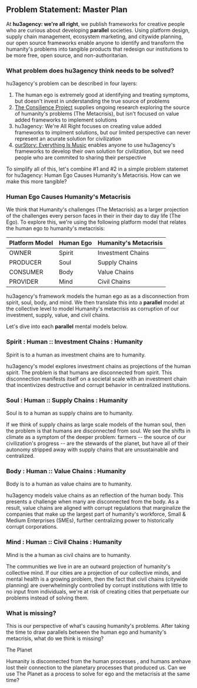 ## Problem Statement: Master Plan

At **hu3agency: we're all right**, we publish frameworks for creative people who are curious about developing **parallel** societies. Using platform design, supply chain management, ecosystem marketing, and citywide planning, our open source frameworks enable anyone to identify and transform the humanity's problems into tangible products that redesign our institutions to be more free, open source, and non-authoritarian.

### What problem does hu3agency think needs to be solved?

hu3agency's problem can be described in four layers:
1. The human ego is extremely good at identifying and treating symptoms, but doesn't invest in understanding the true source of problems
2. [The Consilience Project](https://consilienceproject.org/about-the-project/) supplies ongoing research exploring the source of humanity's problems (The Metacrisis), but isn't focused on value added frameworks to implement solutions
3. hu3agency: We're All Right focuses on creating value added frameworks to implment solutions, but our limited perspective can never represent an acurate solution for civilization
4. [ourStory: Everything Is Music](https://github.com/ourStoryNetwork) enables anyone to use hu3agency's frameworks to develop their own solution for civilization, but we need people who are commited to sharing their perspective

To simplify all of this, let's combine #1 and #2 in a simple problem statemet for hu3agency: Human Ego Causes Humanity's Metacrisis. How can we make this more tangible?

### Human Ego Causes Humanity's Metacrisis

We think that Humanity's challenges (The Metacrisis) as a larger projection of the challenges every person faces in their in their day to day life (The Ego). To explore this, we're using the following platform model that relates the human ego to humanity's metacrisis:

Platform Model | Human Ego | Humanity's Metacrisis  
--- | --- | :--- 
OWNER      | Spirit | Investment Chains 
PRODUCER   | Soul   | Supply Chains 
CONSUMER   | Body   | Value Chains 
PROVIDER   | Mind   | Civil Chains 

hu3agency's framework models the human ego as as a disconnection from spirit, soul, body, and mind. We then translate this into a **parallel** model at the collective level to model Humanity's metacrisis as corruption of our investment, supply, value, and civil chains.

Let's dive into each **parallel** mental models below.

### Spirit : Human :: Investment Chains : Humanity
Spirit is to a human as investment chains are to humanity. 

hu3agency's model explores investment chains as projections of the human spirit. The problem is that humans are disconnected from spirit. This disconnection manifests itself on a societal scale with an investment chain that incentivizes destructive and corrupt behavior in centralized institutions.

### Soul : Human :: Supply Chains : Humanity
Soul is to a human as supply chains are to humanity.

If we think of supply chains as large scale models of the human soul, then the problem is that humans are disconnected from soul. We see the shifts in climate as a symptom of the deeper problem: farmers -- the source of our civilization's progress -- are the stewards of the planet, but have all of their autonomy stripped away with supply chains that are unsustainable and centralized.

### Body : Human :: Value Chains : Humanity
Body is to a human as value chains are to humanity.

hu3agency models value chains as an reflection of the human body. This presents a challenge when many are disconnected from the body. As a result, value chains are aligned with corrupt regulations that marginalize the companies that make up the largest part of humanity's workforce, Small & Medium Enterprises (SMEs), further centralizing power to historically corrupt corporations. 

### Mind : Human :: Civil Chains : Humanity
Mind is the a human as civil chains are to humanity.

The communities we live in are an outward projection of humanity's collective mind. If our cities are a projection of our collective minds, and mental health is a growing problem, then the fact that civil chains (citywide planning) are overwhelmingly controlled by corrupt institutions with little to no input from individuals, we're at risk of creating cities that perpetuate our problems instead of solving them.

### What is missing?

This is our perspective of what's causing humanity's problems. After taking the time to draw parallels between the human ego and humanity's metacrisis, what do we think is missing?

The Planet

Humanity is disconnected from the human processes , and humans arehave lost their connection to the planetary processes that produced us. Can we use The Planet as a process to solve for ego and the metacrisis at the same time?
